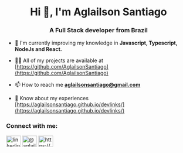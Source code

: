<h1 align="center">Hi 👋, I'm Aglailson Santiago</h1>
<h3 align="center">A Full Stack developer from Brazil</h3>

- 🌱 I'm currently improving my knowledge in **Javascript, Typescript, NodeJs and React.**

- 👨‍💻 All of my projects are available at [https://github.com/AglailsonSantiago](https://github.com/AglailsonSantiago)

- 📫 How to reach me **aglailsonsantiago@gmail.com**

- 📄 Know about my experiences [https://aglailsonsantiago.github.io/devlinks/](https://aglailsonsantiago.github.io/devlinks/)

<h3 align="left">Connect with me:</h3>
<p align="left">
<a href="https://linkedin.com/in/linkedin.com/in/aglailson-santiago" target="blank"><img align="center" src="https://raw.githubusercontent.com/rahuldkjain/github-profile-readme-generator/master/src/images/icons/Social/linked-in-alt.svg" alt="linkedin.com/in/aglailson-santiago" height="30" width="40" /></a>
<a href="https://instagram.com/@aglailson_santiago" target="blank"><img align="center" src="https://raw.githubusercontent.com/rahuldkjain/github-profile-readme-generator/master/src/images/icons/Social/instagram.svg" alt="@aglailson_santiago" height="30" width="40" /></a>
<a href="https://discord.gg/https://discord.gg/k8VuMHjDW" target="blank"><img align="center" src="https://raw.githubusercontent.com/rahuldkjain/github-profile-readme-generator/master/src/images/icons/Social/discord.svg" alt="https://discord.gg/k8VuMHjDW" height="30" width="40" /></a>
</p>
